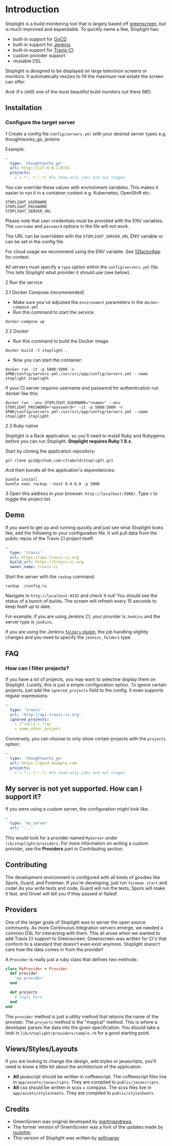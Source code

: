 # Introduction

Stoplight is a build monitoring tool that is largely based off [greenscreen](https://github.com/martinjandrews/greenscreen), but is much improved and expandable. To quickly name a few, Stoplight has:

- built-in support for [GoCD](https://www.gocd.org/)
- built-in support for [Jenkins](http://www.jenkis-ci.org)
- built-in support for [Travis-CI](http://travis-ci.org)
- custom provider support
- reusable DSL

Stoplight is designed to be displayed on large television screens or monitors. It automatically resizes to fill the maximum real estate the screen can offer.

And: It's (still) one of the most beautiful build monitors out there IMO.

## Installation

### Configure the target server

1 Create a config file `config/servers.yml` with your desired server types e.g. thoughtworks_go, jenkins

Example:

```yaml
-
  type: 'thoughtworks_go'
  url: http://127.0.0.1:8153
  projects:
    - /.*::.*::.*/ #To show only jobs and not stages
```

You can override these values with environment variables. This makes it easier to run it in a container context e.g. Kubernetes, OpenShift etc:

```text
STOPLIGHT_USERNAME
STOPLIGHT_PASSWORD
STOPLIGHT_SERVER_URL
```

Please note that user credentials _must_ be provided with the ENV variables. The `username` and `password` options in the file will _not_ work.

The URL can be overridden with the `STOPLIGHT_SERVER_URL` ENV variable or can be set in the config file.

For cloud usage we recommend using the ENV variable. See [12factorApp](https://12factor.net/config) for context.

All servers must specify a `type` option within the `config/servers.yml` file.
This tells Stoplight what provider it should use (see below).

2 Run the service

2.1 Docker Compose (recommended)

- Make sure you've adjusted the `environment` parameters in the `docker-compose.yml`
- Run this command to start the service:

```shell
docker-compose up
```

2.2 Docker

- Run this command to build the Docker image:

```shell
docker build -t stoplight .
```

- Now you can start the container:

```shell
docker run -it -p 5000:5000 -v $PWD/config/servers.yml:/usr/src/app/config/servers.yml --name stoplight stoplight
```

If your CI server requires username and password for authentication run docker like this:

```shell
docker run --env STOPLIGHT_USERNAME="<name>" --env STOPLIGHT_PASSWORD="<password>" -it -p 5000:5000 -v $PWD/config/servers.yml:/usr/src/app/config/servers.yml --name stoplight stoplight
```

2.3 Ruby native

Stoplight is a Rack application, so you'll need to install Ruby and Rubygems before you can run Stoplight. **Stoplight requires Ruby 1.9.x**.

Start by cloning the application repository:

```shell
git clone git@github.com:ctrabold/stoplight.git
```

And then bundle all the application's dependencies:

```shell
bundle install
bundle exec rackup --host 0.0.0.0 -p 5000
```

3 Open this address in your browser: `http://localhost:5000/`. Type `t` to toggle the project list.

## Demo

If you want to get up and running quickly and just see what Stoplight looks like, add the following to your configuration file. It will pull data from the public repos of the Travis CI project itself:

```yaml
-
  type: 'travis'
  url: https://api.travis-ci.org
  build_url: https://travis-ci.org
  owner_name: travis-ci
```

Start the server with the `rackup` command:

```shell
rackup ./config.ru
```

Navigate to `http://localhost:9292` and check it out! You should see the status of a bunch of builds. The screen will refresh every 15 seconds to keep itself up to date.

For example, if you are using Jenkins CI, your provider is `Jenkins` and the server type is `jenkins`.

If you are using the Jenkins [`folders` plugin](https://www.cloudbees.com/products/cloudbees-jenkins-platform/team-edition/features/folders-plugin), the job handling slightly changes and you need to specify the `jenkins_folders` type.

## FAQ

### How can I filter projects?

If you have a lot of projects, you may want to selective display them on Stoplight. Luckily, this is just a simple configuration option. To ignore certain projects, just add the `ignored_projects` field to the config. It even supports regular expressions:

```yml
-
  type: 'travis'
  url: 'http://api.travis-ci.org'
  ignored_projects:
    - /^rails-(.*)$/
    - some_other_project
```

Conversely, you can choose to only show certain projects with the `projects` option:

```yml
-
  type: 'thoughtworks_go'
  url: https://gocd.example.com
  projects:
    - /.*::.*::.*/ #To show only jobs and not stages
```

## My server is not yet supported. How can I support it?

If you were using a custom server, the configuration might look like:

```yaml
-
  type: 'my_server'
  url: '...'
```

This would look for a provider named `MyServer` under `lib/stoplight/providers`. For more information on writing a custom provider, see the **Providers** part in Contributing section.

## Contributing

The development environment is configured with all kinds of goodies like Spork, Guard, and Foreman. If you're developing, just run `foreman start` and code! As you write tests and code, Guard will run the tests, Spork will make it fast, and Growl will tell you if they passed or failed!

## Providers

One of the larger goals of Stoplight was to server the open source community. As more Continuous Integration servers emerge, we needed a common DSL for interacting with them. This all arose when we wanted to add Travis CI support to Greenscreen. Greenscreen was written for CI's that conform to a standard that doesn't even exist anymore. Stoplight doesn't care how the data comes in from the provider!

A `Provider` is really just a ruby class that defines two methods:

```ruby
class MyProvider < Provider
  def provider
    'my provider'
  end

  def projects
    # logic here
  end
end
```

The `provider` method is just a utility method that returns the name of the provider. The `projects` method is the "magical" method. This is where a developer parses the data into the given specification. You should take a look in `lib/stoplight/providers/sample.rb` for a good starting point.

## Views/Styles/Layouts

If you are looking to change the design, add styles or javascripts, you'll need to know a little bit about the architecture of the application.

- **All** javascript should be written in coffeescript. The coffeescript files live in `app/assets/javascripts`. They are compiled to `public/javascripts`.
- **All** css should be written in scss + compass. The scss files live in `app/assets/stylesheets`. They are compiled to `public/stylesheets`.

## Credits

- GreenScreen was original developed by [martinjandrews](https://github.com/martinjandrews/greenscreen/).
- The former version of GreenScreen was a fork of the updates made by [rsutphin](https://github.com/rsutphin/greenscreen/).
- This version of Stoplight was written by [sethvargo](https://github.com/sethvargo)
